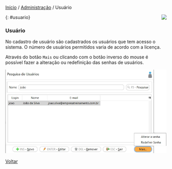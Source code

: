 [Início](index.md) / [Administração](administracao.md) / Usuário

<a href="http://docs.continentenuvem.com.br/dicas.html#dicas"><img align="right" src="http://docs.continentenuvem.com.br/images/dicas.png"></a>

{: #usuario}

### Usuário

No cadastro de usuário são cadastrados os usuários que tem acesso o sistema. O número de usuários permitidos varia de acordo com a licença.

Através do botão `Mais` ou clicando com o botão inverso do mouse é possível fazer a alteração ou redefinição das senhas de usuários. 



![](images/administracao_usuario.jpg)



[Voltar](administracao.md)